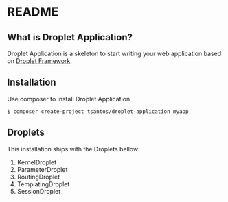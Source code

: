README
======

What is Droplet Application?
--------------------------

Droplet Application is a skeleton to start writing your web application based on [Droplet Framework][1].


Installation
------------

Use composer to install Droplet Application

    $ composer create-project tsantos/droplet-application myapp

Droplets
--------

This installation ships with the Droplets bellow:

1. KernelDroplet
2. ParameterDroplet
3. RoutingDroplet
4. TemplatingDroplet
5. SessionDroplet

[1]: https://github.com/tsantos84/droplet-framework
